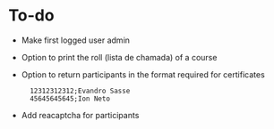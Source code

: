 # To-do

* Make first logged user admin
* Option to print the roll (lista de chamada) of a course
* Option to return participants in the format required for certificates
        
        12312312312;Evandro Sasse
        45645645645;Ion Neto
* Add reacaptcha for participants
